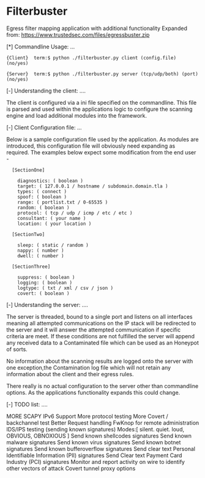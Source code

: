 Filterbuster
============

Egress filter mapping application with additional functionality
Expanded from: https://www.trustedsec.com/files/egressbuster.zip

  [*] Commandline Usage: ...
  
    {Client}  term:$ python ./filterbuster.py client (config.file) (no/yes)
  
    {Server}  term:$ python ./filterbuster.py server (tcp/udp/both) (port) (no/yes)

  [-] Understanding the client: ....

  The client is configured via a ini file specified on the commandline. This file is parsed 
  and used within the applications logic to configure the scanning engine and load additional
  modules into the framework.
  
  [-] Client Configuration file: ...

  Below is a sample configuration file used by the application. As modules are introduced, this
  configuration file will obviously need expanding as required. The examples below expect some
  modification from the end user -

  
      [SectionOne]

        diagnostics: ( boolean )
        target: ( 127.0.0.1 / hostname / subdomain.domain.tla )
        types: ( connect )
        spoof: ( boolean )
        range: ( portlist.txt / 0-65535 )
        random: ( boolean )
        protocol: ( tcp / udp / icmp / etc / etc )
        consultant: ( your name )
        location: ( your location )
      
      [SectionTwo]
      
        sleep: ( static / random )
        nappy: ( number )
        dwell: ( number )
      
      [SectionThree]
      
        suppress: ( boolean )
        logging: ( boolean )
        logtype: ( txt / xml / csv / json )
        covert: ( boolean )

  
  [-] Understanding the server: ....
  
  The server is threaded, bound to a single port and listens on all interfaces meaning all attempted 
  communications on the IP stack will be redirected to the server and it will answer the attempted 
  communication if specific criteria are meet. If these conditions are not fulfilled the server will 
  append any received data to a Contaminated file which can be used as an Honeypot of sorts.
  
  No information about the scanning results are logged onto the server with one exception,the
  Contamination log file which will not retain any information about the client and their egress rules.
  
  There really is no actual configuration to the server other than commandline options. As the applications
  functionality expands this could change.
  
  [-] TODO list: ....

  MORE SCAPY
  IPv6 Support
  More protocol testing
  More Covert / backchannel test
  Better Request handling
  FwKnop for remote administration
  IDS/IPS testing (sending known signatures)
    Modes:[
        silent.
        quiet.
        loud,
        OBVIOUS,
        OBNOXIOUS
    ]
    Send known shellcodes signatures
    Send known malware signatures
    Send known virus signatures
    Send known botnet signatures
    Send known bufferoverflow signatures
    Send clear text Personal Identifiable Information (PII) signatures
    Send Clear text Payment Card Industry (PCI) signatures
  Monitor and report activity on wire to identify other vectors of attack
  Covert tunnel proxy options
      
      
      
      
